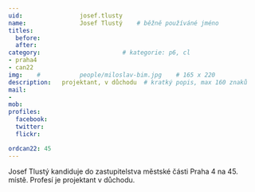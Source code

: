 ```yaml
---
uid:                josef.tlusty
name:               Josef Tlustý 	# běžně používáné jméno
titles:
  before:
  after:
category:                       # kategorie: p6, cl
- praha4
- can22
img: 	#	        people/miloslav-bim.jpg    # 165 x 220
description:   projektant, v důchodu  # kratký popis, max 160 znaků
mail:
- 
mob:			
profiles:
  facebook:
  twitter: 
  flickr: 

ordcan22: 45
---
```


Josef Tlustý kandiduje do zastupitelstva městské části Praha 4 na 45. místě. Profesí je projektant v důchodu.
